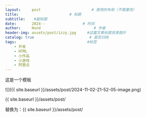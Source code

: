 ```yaml
---
layout:     post                       # 使用的布局（不需要改）
title:                       # 标题 
subtitle:    #副标题
date:       2024--                 # 时间
author:     Hund                        # 作者
header-img: assets/post/izzy.jpg     #这篇文章标题背景图片
catalog: true                         # 是否归档
tags:                                #标签
    - 开发
    - HTML
    - 小作品
    - 小游戏
    - 阿里云
---
```


这是一个模板

![]({{ site.baseurl }}/assets/post/2024-11-02-21-52-05-image.png)

{{ site.baseurl }}/assets/post/

替换为：{{ site.baseurl }}/assets/post/
